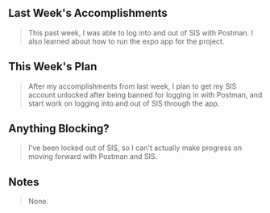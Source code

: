 ## Last Week's Accomplishments

> This past week, I was able to log into and out of SIS with Postman. I also learned about how to run the expo app for the project.

## This Week's Plan

> After my accomplishments from last week, I plan to get my SIS account unlocked after being banned for logging in with Postman, and start work on logging into and out of SIS through the app.

## Anything Blocking?

> I've been locked out of SIS, so I can't actually make progress on moving forward with Postman and SIS. 

## Notes

> None.
